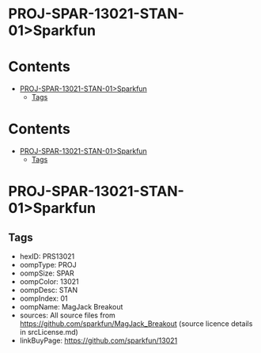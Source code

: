 
PROJ-SPAR-13021-STAN-01>Sparkfun
================================

Contents
========

* [PROJ-SPAR-13021-STAN-01>Sparkfun](#proj-spar-13021-stan-01sparkfun)
	* [Tags](#tags)

Contents
========

* [PROJ-SPAR-13021-STAN-01>Sparkfun](#proj-spar-13021-stan-01sparkfun)
	* [Tags](#tags)

# PROJ-SPAR-13021-STAN-01>Sparkfun

## Tags

- hexID: PRS13021
- oompType: PROJ
- oompSize: SPAR
- oompColor: 13021
- oompDesc: STAN
- oompIndex: 01
- oompName: MagJack Breakout
- sources: All source files from https://github.com/sparkfun/MagJack_Breakout (source licence details in srcLicense.md)
- linkBuyPage: https://github.com/sparkfun/13021
